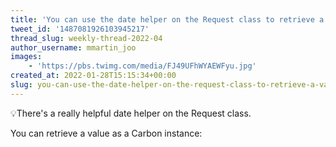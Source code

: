 ```yaml
---
title: 'You can use the date helper on the Request class to retrieve a value as a Carbon instance'
tweet_id: '1487081926103945217'
thread_slug: weekly-thread-2022-04
author_username: mmartin_joo
images:
    - 'https://pbs.twimg.com/media/FJ49UFhWYAEWFyu.jpg'
created_at: 2022-01-28T15:15:34+00:00
slug: you-can-use-the-date-helper-on-the-request-class-to-retrieve-a-value-as-a-carbon-instance
---
```

💡There's a really helpful date helper on the Request class.

You can retrieve a value as a Carbon instance: